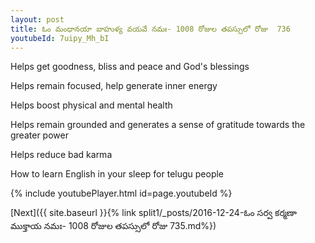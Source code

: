 ```yaml
---
layout: post
title: ఓం మంధానయా బాహుళ్య వయవే నమః- 1008 రోజుల తపస్సులో రోజు  736
youtubeId: 7uipy_Mh_bI
---
```

 
 
Helps get goodness, bliss and peace and God's blessings
 
Helps remain focused, help generate inner energy 
 
Helps boost physical and mental health 
 
Helps remain grounded and generates a sense of gratitude towards the greater power 
 
Helps reduce bad karma
 
How to learn English in your sleep for telugu people
 
 
 
 


{% include youtubePlayer.html id=page.youtubeId %}
 
[Next]({{ site.baseurl }}{% link split1/_posts/2016-12-24-ఓం సర్వ కర్మణా ముక్తాయ నమః- 1008 రోజుల తపస్సులో రోజు  735.md%})
 
